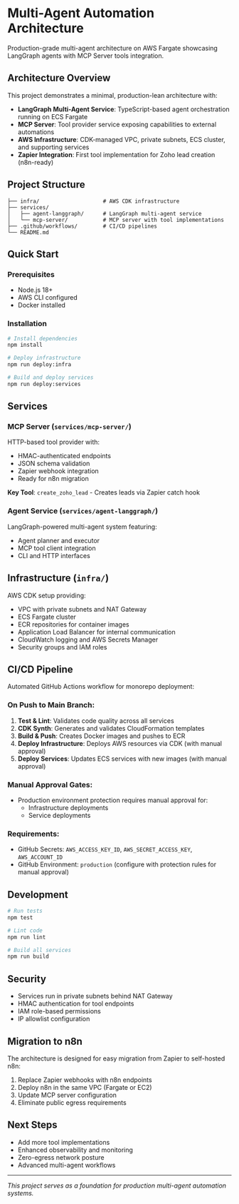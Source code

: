 # Multi-Agent Automation Architecture

Production-grade multi-agent architecture on AWS Fargate showcasing LangGraph agents with MCP Server tools integration.

## Architecture Overview

This project demonstrates a minimal, production-lean architecture with:

- **LangGraph Multi-Agent Service**: TypeScript-based agent orchestration running on ECS Fargate
- **MCP Server**: Tool provider service exposing capabilities to external automations  
- **AWS Infrastructure**: CDK-managed VPC, private subnets, ECS cluster, and supporting services
- **Zapier Integration**: First tool implementation for Zoho lead creation (n8n-ready)

## Project Structure

```
├── infra/                    # AWS CDK infrastructure
├── services/
│   ├── agent-langgraph/      # LangGraph multi-agent service
│   └── mcp-server/           # MCP server with tool implementations
├── .github/workflows/        # CI/CD pipelines
└── README.md
```

## Quick Start

### Prerequisites

- Node.js 18+
- AWS CLI configured
- Docker installed

### Installation

```bash
# Install dependencies
npm install

# Deploy infrastructure
npm run deploy:infra

# Build and deploy services
npm run deploy:services
```

## Services

### MCP Server (`services/mcp-server/`)

HTTP-based tool provider with:
- HMAC-authenticated endpoints
- JSON schema validation
- Zapier webhook integration
- Ready for n8n migration

**Key Tool**: `create_zoho_lead` - Creates leads via Zapier catch hook

### Agent Service (`services/agent-langgraph/`)

LangGraph-powered multi-agent system featuring:
- Agent planner and executor
- MCP tool client integration
- CLI and HTTP interfaces

## Infrastructure (`infra/`)

AWS CDK setup providing:
- VPC with private subnets and NAT Gateway
- ECS Fargate cluster
- ECR repositories for container images
- Application Load Balancer for internal communication
- CloudWatch logging and AWS Secrets Manager
- Security groups and IAM roles

## CI/CD Pipeline

Automated GitHub Actions workflow for monorepo deployment:

### On Push to Main Branch:
1. **Test & Lint**: Validates code quality across all services
2. **CDK Synth**: Generates and validates CloudFormation templates
3. **Build & Push**: Creates Docker images and pushes to ECR
4. **Deploy Infrastructure**: Deploys AWS resources via CDK (with manual approval)
5. **Deploy Services**: Updates ECS services with new images (with manual approval)

### Manual Approval Gates:
- Production environment protection requires manual approval for:
  - Infrastructure deployments
  - Service deployments

### Requirements:
- GitHub Secrets: `AWS_ACCESS_KEY_ID`, `AWS_SECRET_ACCESS_KEY`, `AWS_ACCOUNT_ID`
- GitHub Environment: `production` (configure with protection rules for manual approval)

## Development

```bash
# Run tests
npm test

# Lint code
npm run lint

# Build all services
npm run build
```

## Security

- Services run in private subnets behind NAT Gateway
- HMAC authentication for tool endpoints
- IAM role-based permissions
- IP allowlist configuration

## Migration to n8n

The architecture is designed for easy migration from Zapier to self-hosted n8n:

1. Replace Zapier webhooks with n8n endpoints
2. Deploy n8n in the same VPC (Fargate or EC2)
3. Update MCP server configuration
4. Eliminate public egress requirements

## Next Steps

- Add more tool implementations
- Enhanced observability and monitoring
- Zero-egress network posture
- Advanced multi-agent workflows

---

*This project serves as a foundation for production multi-agent automation systems.*